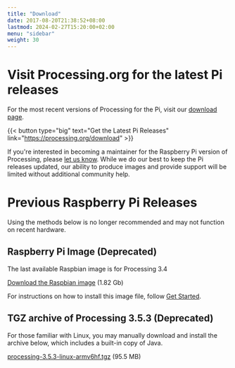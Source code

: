 ```yaml
---
title: "Download"
date: 2017-08-20T21:38:52+08:00
lastmod: 2024-02-27T15:20:00+02:00
menu: "sidebar"
weight: 30
---
```


# Visit Processing.org for the latest Pi releases

For the most recent versions of Processing for the Pi, visit our [download page](https://processing.org/download).

{{< button type="big" text="Get the Latest Pi Releases" link="https://processing.org/download" >}}

If you're interested in becoming a maintainer for the Raspberry Pi version of Processing, please [let us know](mailto:hello@processing.org). While we do our best to keep the Pi releases updated, our ability to produce images and provide support will be limited without additional community help.

# Previous Raspberry Pi Releases

Using the methods below is no longer recommended and may not function on recent hardware. 

## Raspberry Pi Image (Deprecated)

The last available Raspbian image is for Processing 3.4 

[Download the Raspbian image](https://github.com/processing/processing/releases/download/processing-0265-3.4/processing-3.4-linux-raspbian.zip) (1.82 Gb)

For instructions on how to install this image file, follow [Get Started](../get-started).

## TGZ archive of Processing 3.5.3 (Deprecated)

For those familiar with Linux, you may manually download and install the archive below, which includes a built-in copy of Java. 

[processing-3.5.3-linux-armv6hf.tgz](https://github.com/processing/processing/releases/download/processing-0269-3.5.3/processing-3.5.3-linux-armv6hf.tgz) (95.5 MB)